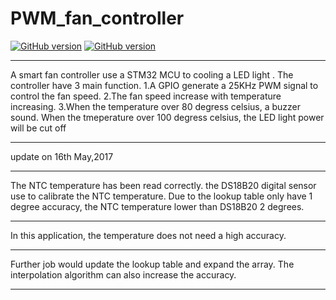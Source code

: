 # PWM_fan_controller
[![GitHub version](https://img.shields.io/badge/software%20-v0.6-green.svg)](https://github.com/jack0915/PWM_fan_controller)
[![GitHub version](https://img.shields.io/badge/hardware-v0.0-yellow.svg)](https://github.com/jack0915/PWM_fan_controller)

****
A smart fan controller use a STM32 MCU to cooling a LED light . The controller have 3 main function. 1.A GPIO generate a 25KHz PWM signal to control the fan speed. 2.The fan speed increase with temperature increasing. 3.When the temperature over 80 degress celsius, a buzzer sound. When the tmeperature over 100 degress celsius, the LED light power will be cut off
****
update on 16th May,2017
****
The NTC temperature has been read correctly. the DS18B20 digital sensor use to calibrate the NTC temperature. Due to the lookup table only have 1 degree accuracy, the NTC temperature lower than DS18B20 2 degrees. 
****
In this application, the temperature does not need a high accuracy.
****
Further job would update the lookup table and expand the array. The interpolation algorithm can also increase the accuracy.
****

